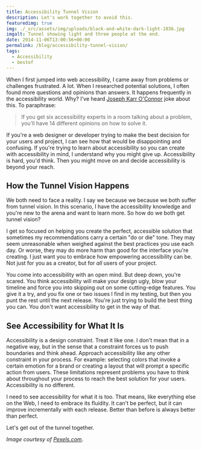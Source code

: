 ```yaml
---
title: Accessibility Tunnel Vision
description: Let's work together to avoid this.
featuredimg: true
img: ./_src/assets/img/uploads/black-and-white-dark-light-1036.jpg
imgalt: Tunnel showing light and three people at the end.
date: 2014-11-06T13:00:56+00:00
permalink: /blog/accessibility-tunnel-vision/
tags:
  - Accessibility
  - bestof
---
```


When I first jumped into web accessibility, I came away from problems or challenges frustrated. A lot. When I researched potential solutions, I often found more questions and opinions than answers. It happens frequently in the accessibility world. Why? I've heard [Joseph Karr O'Connor](http://accessiblejoe.com) joke about this. To paraphrase:

> If you get six accessibility experts in a room talking about a problem, you'll have 14 different opinions on how to solve it.

If you're a web designer or developer trying to make the best decision for your users and project, I can see how that would be disappointing and confusing. If you're trying to learn about accessibility so you can create with accessibility in mind, I understand why you might give up. Accessibility is hard, you'd think. Then you might move on and decide accessibility is beyond your reach.

## How the Tunnel Vision Happens

We both need to face a reality. I say we because we because we both suffer from tunnel vision. In this scenario, I have the accessibility knowledge and you're new to the arena and want to learn more. So how do we both get tunnel vision?

I get so focused on helping you create the perfect, accessible solution that sometimes my recommendations carry a certain "do or die" tone. They may seem unreasonable when weighed against the best practices you use each day. Or worse, they may do more harm than good for the interface you're creating. I just want you to embrace how empowering accessibility can be. Not just for you as a creator, but for _all_ users of your project.

You come into accessibility with an open mind. But deep down, you're scared. You think accessibility will make your design ugly, blow your timeline and force you into skipping out on some cutting-edge features. You give it a try, and you fix one or two issues I find in my testing, but then you punt the rest until the next release. You're just trying to build the best thing you can. You don't want accessibility to get in the way of that.

## See Accessibility for What It Is

Accessibility is a design constraint. Treat it like one. I don't mean that in a negative way, but in the sense that a constraint forces us to push boundaries and think ahead. Approach accessibility like any other constraint in your process. For example: selecting colors that invoke a certain emotion for a brand or creating a layout that will prompt a specific action from users. These limitations represent problems you have to think about throughout your process to reach the best solution for your users. Accessibility is no different.

I need to see accessibility for what it is too. That means, like everything else on the Web, I need to embrace its fluidity. It can't be perfect, but it can improve incrementally with each release. Better than before is always better than perfect.

Let's get out of the tunnel together.

_Image courtesy of [Pexels.com](http://www.pexels.com/photo/1036/)_.
